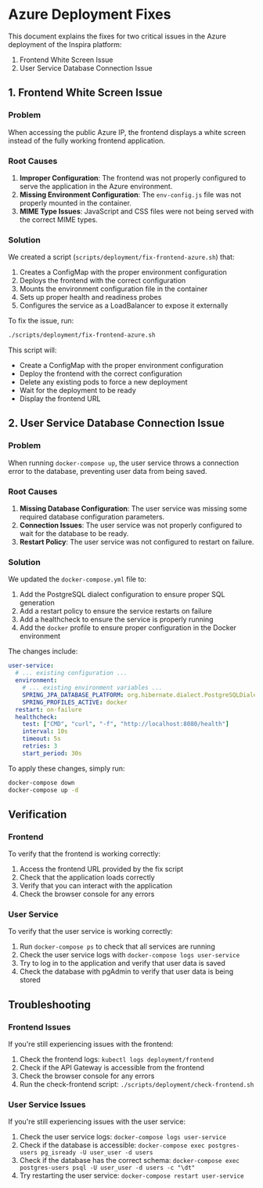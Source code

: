 # Azure Deployment Fixes

This document explains the fixes for two critical issues in the Azure deployment of the Inspira platform:

1. Frontend White Screen Issue
2. User Service Database Connection Issue

## 1. Frontend White Screen Issue

### Problem

When accessing the public Azure IP, the frontend displays a white screen instead of the fully working frontend application.

### Root Causes

1. **Improper Configuration**: The frontend was not properly configured to serve the application in the Azure environment.
2. **Missing Environment Configuration**: The `env-config.js` file was not properly mounted in the container.
3. **MIME Type Issues**: JavaScript and CSS files were not being served with the correct MIME types.

### Solution

We created a script (`scripts/deployment/fix-frontend-azure.sh`) that:

1. Creates a ConfigMap with the proper environment configuration
2. Deploys the frontend with the correct configuration
3. Mounts the environment configuration file in the container
4. Sets up proper health and readiness probes
5. Configures the service as a LoadBalancer to expose it externally

To fix the issue, run:

```bash
./scripts/deployment/fix-frontend-azure.sh
```

This script will:
- Create a ConfigMap with the proper environment configuration
- Deploy the frontend with the correct configuration
- Delete any existing pods to force a new deployment
- Wait for the deployment to be ready
- Display the frontend URL

## 2. User Service Database Connection Issue

### Problem

When running `docker-compose up`, the user service throws a connection error to the database, preventing user data from being saved.

### Root Causes

1. **Missing Database Configuration**: The user service was missing some required database configuration parameters.
2. **Connection Issues**: The user service was not properly configured to wait for the database to be ready.
3. **Restart Policy**: The user service was not configured to restart on failure.

### Solution

We updated the `docker-compose.yml` file to:

1. Add the PostgreSQL dialect configuration to ensure proper SQL generation
2. Add a restart policy to ensure the service restarts on failure
3. Add a healthcheck to ensure the service is properly running
4. Add the `docker` profile to ensure proper configuration in the Docker environment

The changes include:

```yaml
user-service:
  # ... existing configuration ...
  environment:
    # ... existing environment variables ...
    SPRING_JPA_DATABASE_PLATFORM: org.hibernate.dialect.PostgreSQLDialect
    SPRING_PROFILES_ACTIVE: docker
  restart: on-failure
  healthcheck:
    test: ["CMD", "curl", "-f", "http://localhost:8080/health"]
    interval: 10s
    timeout: 5s
    retries: 3
    start_period: 30s
```

To apply these changes, simply run:

```bash
docker-compose down
docker-compose up -d
```

## Verification

### Frontend

To verify that the frontend is working correctly:

1. Access the frontend URL provided by the fix script
2. Check that the application loads correctly
3. Verify that you can interact with the application
4. Check the browser console for any errors

### User Service

To verify that the user service is working correctly:

1. Run `docker-compose ps` to check that all services are running
2. Check the user service logs with `docker-compose logs user-service`
3. Try to log in to the application and verify that user data is saved
4. Check the database with pgAdmin to verify that user data is being stored

## Troubleshooting

### Frontend Issues

If you're still experiencing issues with the frontend:

1. Check the frontend logs: `kubectl logs deployment/frontend`
2. Check if the API Gateway is accessible from the frontend
3. Check the browser console for any errors
4. Run the check-frontend script: `./scripts/deployment/check-frontend.sh`

### User Service Issues

If you're still experiencing issues with the user service:

1. Check the user service logs: `docker-compose logs user-service`
2. Check if the database is accessible: `docker-compose exec postgres-users pg_isready -U user_user -d users`
3. Check if the database has the correct schema: `docker-compose exec postgres-users psql -U user_user -d users -c "\dt"`
4. Try restarting the user service: `docker-compose restart user-service` 